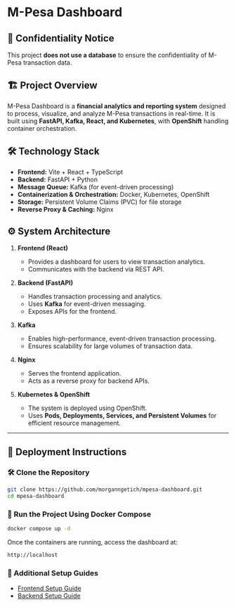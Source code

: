# M-Pesa Dashboard

## 🚨 Confidentiality Notice
This project **does not use a database** to ensure the confidentiality of M-Pesa transaction data.

## 🏗️ Project Overview
M-Pesa Dashboard is a **financial analytics and reporting system** designed to process, visualize, and analyze M-Pesa transactions in real-time. It is built using **FastAPI, Kafka, React, and Kubernetes**, with **OpenShift** handling container orchestration.

## 🛠️ Technology Stack
- **Frontend:** Vite + React + TypeScript
- **Backend:** FastAPI + Python
- **Message Queue:** Kafka (for event-driven processing)
- **Containerization & Orchestration:** Docker, Kubernetes, OpenShift
- **Storage:** Persistent Volume Claims (PVC) for file storage
- **Reverse Proxy & Caching:** Nginx

## ⚙️ System Architecture
1. **Frontend (React)**
   - Provides a dashboard for users to view transaction analytics.
   - Communicates with the backend via REST API.

2. **Backend (FastAPI)**
   - Handles transaction processing and analytics.
   - Uses **Kafka** for event-driven messaging.
   - Exposes APIs for the frontend.

3. **Kafka**
   - Enables high-performance, event-driven transaction processing.
   - Ensures scalability for large volumes of transaction data.

4. **Nginx**
   - Serves the frontend application.
   - Acts as a reverse proxy for backend APIs.

5. **Kubernetes & OpenShift**
   - The system is deployed using OpenShift.
   - Uses **Pods, Deployments, Services, and Persistent Volumes** for efficient resource management.

---

## 🚀 Deployment Instructions

### 🛠️ Clone the Repository
```sh
git clone https://github.com/morganngetich/mpesa-dashboard.git
cd mpesa-dashboard
```

### 🐳 Run the Project Using Docker Compose
```sh
docker compose up -d
```

Once the containers are running, access the dashboard at:

```sh
http://localhost
```

### 🔗 Additional Setup Guides
- [Frontend Setup Guide](mpesa-dashboard-frontend/README.md)
- [Backend Setup Guide](mpesa-dashboard-backend/README.md)
